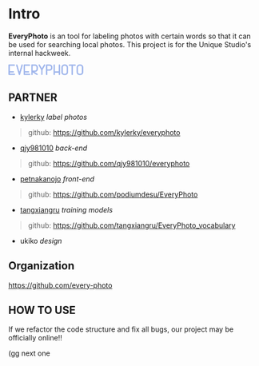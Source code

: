 # Intro


__EveryPhoto__ is an tool for labeling photos with certain words so that it can be used for searching local photos. This project is for the Unique Studio's internal hackweek.

<img src="./src/imgs/everyphoto.png" width= 150px>

## PARTNER
* [kylerky](https://github.com/kylerky) _label photos_
> github: https://github.com/kylerky/everyphoto

* [qjy981010](https://github.com/qjy981010) _back-end_
> github: https://github.com/qjy981010/everyphoto

* [petnakanojo](https://github.com/podiumdesu) _front-end_
> github: https://github.com/podiumdesu/EveryPhoto

* [tangxiangru](https://github.com/tangxiangru)  _training models_
> github: https://github.com/tangxiangru/EveryPhoto_vocabulary

* ukiko   _design_

## Organization
https://github.com/every-photo

## HOW TO USE
If we refactor the code structure and fix all bugs, our project may be officially online!!

(gg next one
